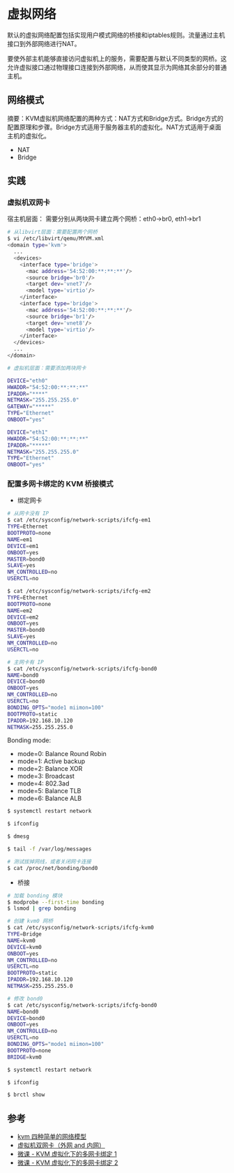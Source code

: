 # 虚拟网络

默认的虚拟网络配置包括实现用户模式网络的桥接和iptables规则。流量通过主机接口到外部网络进行NAT。

要使外部主机能够直接访问虚拟机上的服务，需要配置与默认不同类型的网桥。这允许虚拟接口通过物理接口连接到外部网络，从而使其显示为网络其余部分的普通主机。


## 网络模式

摘要：KVM虚拟机网络配置的两种方式：NAT方式和Bridge方式。Bridge方式的配置原理和步骤。Bridge方式适用于服务器主机的虚拟化。NAT方式适用于桌面主机的虚拟化。

* NAT
* Bridge


## 实践

### 虚拟机双网卡

宿主机层面： 需要分别从两块网卡建立两个网桥：eth0->br0, eth1->br1

```bash
# 从libvirt层面：需要配置两个网桥
$ vi /etc/libvirt/qemu/MYVM.xml
<domain type='kvm'>
  ...
  <devices>
    <interface type='bridge'>
      <mac address='54:52:00:**:**:**'/>
      <source bridge='br0'/>
      <target dev='vnet7'/>
      <model type='virtio'/>
    </interface>
    <interface type='bridge'>
      <mac address='54:52:00:**:**:**'/>
      <source bridge='br1'/>
      <target dev='vnet8'/>
      <model type='virtio'/>
    </interface>
  </devices>
  ...
</domain>
```

```bash
# 虚拟机层面：需要添加两块网卡

DEVICE="eth0"
HWADDR="54:52:00:**:**:**"
IPADDR="****"
NETMASK="255.255.255.0"
GATEWAY="*****"
TYPE="Ethernet"
ONBOOT="yes"

DEVICE="eth1"
HWADDR="54:52:00:**:**:**"
IPADDR="*****"
NETMASK="255.255.255.0"
TYPE="Ethernet"
ONBOOT="yes"
```


### 配置多网卡绑定的 KVM 桥接模式

* 绑定网卡

```bash
# 从网卡没有 IP
$ cat /etc/sysconfig/network-scripts/ifcfg-em1
TYPE=Ethernet
BOOTPROTO=none
NAME=em1
DEVICE=em1
ONBOOT=yes
MASTER=bond0
SLAVE=yes
NM_CONTROLLED=no
USERCTL=no

$ cat /etc/sysconfig/network-scripts/ifcfg-em2
TYPE=Ethernet
BOOTPROTO=none
NAME=em2
DEVICE=em2
ONBOOT=yes
MASTER=bond0
SLAVE=yes
NM_CONTROLLED=no
USERCTL=no

# 主网卡有 IP
$ cat /etc/sysconfig/network-scripts/ifcfg-bond0
NAME=bond0
DEVICE=bond0
ONBOOT=yes
NM_CONTROLLED=no
USERCTL=no
BONDING_OPTS="mode1 miimon=100"
BOOTPROTO=static
IPADDR=192.168.10.120
NETMASK=255.255.255.0
```

Bonding mode:

  * mode=0: Balance Round Robin
  * mode=1: Active backup
  * mode=2: Balance XOR
  * mode=3: Broadcast
  * mode=4: 802.3ad
  * mode=5: Balance TLB
  * mode=6: Balance ALB

```BASH
$ systemctl restart network

$ ifconfig

$ dmesg

$ tail -f /var/log/messages

# 测试拔掉网线，或者关闭网卡连接
$ cat /proc/net/bonding/bond0
```

* 桥接

```bash
# 加载 bonding 模块
$ modprobe --first-time bonding
$ lsmod | grep bonding
```

```bash
# 创建 kvm0 网桥
$ cat /etc/sysconfig/network-scripts/ifcfg-kvm0
TYPE=Bridge
NAME=kvm0
DEVICE=kvm0
ONBOOT=yes
NM_CONTROLLED=no
USERCTL=no
BOOTPROTO=static
IPADDR=192.168.10.120
NETMASK=255.255.255.0

# 修改 bond0
$ cat /etc/sysconfig/network-scripts/ifcfg-bond0
NAME=bond0
DEVICE=bond0
ONBOOT=yes
NM_CONTROLLED=no
USERCTL=no
BONDING_OPTS="mode1 miimon=100"
BOOTPROTO=none
BRIDGE=kvm0

$ systemctl restart network

$ ifconfig

$ brctl show
```


## 参考

* [kvm 四种简单的网络模型](https://www.cnblogs.com/hukey/p/6436211.html)
* [虚拟机双网卡（外网 and 内网）](http://cloudera.iteye.com/blog/1390080)
* [微课 - KVM 虚拟化下的多网卡绑定 1](https://v.qq.com/x/page/i0360zriu40.html)
* [微课 - KVM 虚拟化下的多网卡绑定 2](https://v.qq.com/x/page/b03609jwnlz.html)